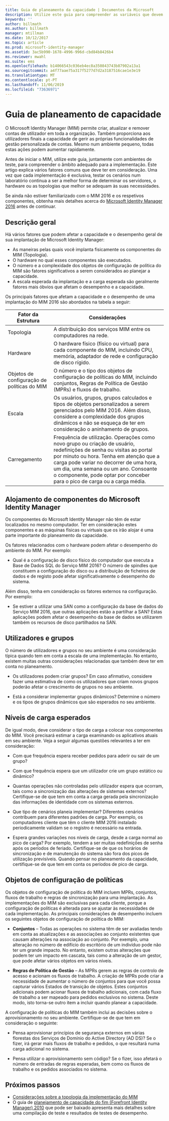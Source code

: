 ```yaml
---
title: Guia de planeamento da capacidade | Documentos da Microsoft
description: Utilize este guia para compreender as variáveis que devem ser consideradas antes de implementar o 2016 MIM, incluindo os níveis de carga e as decisões de políticas.
keywords: ''
author: billmath
ms.author: billmath
manager: mtillman
ms.date: 10/12/2017
ms.topic: article
ms.prod: microsoft-identity-manager
ms.assetid: 3ac5b990-1678-4996-996d-cbd84b8426b4
ms.reviewer: mwahl
ms.suite: ems
ms.openlocfilehash: b14066543c036eb4ec8a350843743b87902a13a1
ms.sourcegitcommit: a4f77aae75a317f5277d7d2a3187516cae1e3e19
ms.translationtype: MT
ms.contentlocale: pt-PT
ms.lasthandoff: 11/06/2019
ms.locfileid: "73636971"
---
```

# <a name="capacity-planning-guide"></a>Guia de planeamento de capacidade

O Microsoft Identity Manager (MIM) permite criar, atualizar e remover contas de utilizador em toda a organização. Também proporciona aos utilizadores finais a capacidade de gerir as próprias funcionalidades de gestão personalizada de contas. Mesmo num ambiente pequeno, todas estas ações podem aumentar rapidamente.

Antes de iniciar o MIM, utilize este guia, juntamente com ambientes de teste, para compreender o âmbito adequado para a implementação. Este artigo explica vários fatores comuns que deve ter em consideração. Uma vez que cada implementação é exclusiva, testar os cenários num laboratório continua a ser a melhor forma de determinar os servidores, o hardware ou as topologias que melhor se adequam às suas necessidades.

Se ainda não estiver familiarizado com o MIM 2016 e os respetivos componentes, obtenha mais detalhes acerca do [Microsoft Identity Manager 2016](microsoft-identity-manager-2016.md) antes de continuar.

## <a name="overview"></a>Descrição geral

Há vários fatores que podem afetar a capacidade e o desempenho geral de sua implantação de Microsoft Identity Manager:

- As maneiras pelas quais você implanta fisicamente os componentes do MIM (Topologia).
- O hardware no qual esses componentes são executados.
- O número e a complexidade dos objetos de configuração de política do MIM são fatores significativos a serem considerados ao planejar a capacidade.
- A escala esperada da implantação e a carga esperada são geralmente fatores mais óbvios que afetam o desempenho e a capacidade.

Os principais fatores que afetam a capacidade e o desempenho de uma implantação do MIM 2016 são abordados na tabela a seguir:

| Fator da Estrutura | Considerações |
| ------------- | -------------- |
| Topologia | A distribuição dos serviços MIM entre os computadores na rede. |
| Hardware | O hardware físico (físico ou virtual) para cada componente do MIM, incluindo CPU, memória, adaptador de rede e configuração de disco rígido. |
| Objetos de configuração de políticas do MIM | O número e o tipo dos objetos de configuração de políticas do MIM, incluindo conjuntos, Regras de Política de Gestão (MPRs) e fluxos de trabalho. |
| Escala | Os usuários, grupos, grupos calculados e tipos de objetos personalizados a serem gerenciados pelo MIM 2016. Além disso, considere a complexidade dos grupos dinâmicos e não se esqueça de ter em consideração o aninhamento de grupos. |
| Carregamento | Frequência de utilização. Operações como novo grupo ou criação de usuário, redefinições de senha ou visitas ao portal por minuto ou hora. Tenha em atenção que a carga pode variar no decorrer de uma hora, um dia, uma semana ou um ano. Consoante o componente, pode optar por conceber para o pico de carga ou a carga média. |

## <a name="hosting-microsoft-identity-manager-components"></a>Alojamento de componentes do Microsoft Identity Manager

Os componentes do Microsoft Identity Manager não têm de estar localizados no mesmo computador. Ter em consideração estes componentes e as máquinas físicas ou virtuais que os irão alojar é uma parte importante do planeamento da capacidade.

Os fatores relacionados com o hardware podem afetar o desempenho do ambiente do MIM. Por exemplo:

- Qual é a configuração de disco físico do computador que executa a Base de Dados SQL do Serviço MIM 2016? O número de spindles que constituem a configuração do disco ou a distribuição de ficheiros de dados e de registo pode afetar significativamente o desempenho do sistema.

Além disso, tenha em consideração os fatores externos na configuração. Por exemplo:

- Se estiver a utilizar uma SAN como a configuração da base de dados do Serviço MIM 2016, que outras aplicações estão a partilhar a SAN? Estas aplicações podem afetar o desempenho da base de dados se utilizarem também os recursos de disco partilhados na SAN.

## <a name="users-and-groups"></a>Utilizadores e grupos

O número de utilizadores e grupos no seu ambiente é uma consideração típica quando tem em conta a escala de uma implementação. No entanto, existem muitas outras considerações relacionadas que também deve ter em conta no planeamento.

- Os utilizadores podem criar grupos? Em caso afirmativo, considere fazer uma estimativa de como os utilizadores que criam novos grupos poderão afetar o crescimento de grupos no seu ambiente.

- Está a considerar implementar grupos dinâmicos? Determine o número e os tipos de grupos dinâmicos que são esperados no seu ambiente.

## <a name="expected-load-levels"></a>Níveis de carga esperados

De igual modo, deve considerar o tipo de carga a colocar nos componentes do MIM. Você precisará estimar a carga examinando os aplicativos atuais em seu ambiente. Veja a seguir algumas questões relevantes a ter em consideração:

- Com que frequência espera receber pedidos para aderir ou sair de um grupo?

- Com que frequência espera que um utilizador crie um grupo estático ou dinâmico?

- Quantas operações não controladas pelo utilizador espera que ocorram, tais como a sincronização das alterações de sistemas externos? Certifique-se de que tem em conta a carga gerada pela sincronização das informações de identidade com os sistemas externos.

- Que tipo de cenários planeia implementar? Diferentes cenários contribuem para diferentes padrões de carga. Por exemplo, os computadores cliente que têm o cliente MIM 2016 instalado periodicamente validam se o registro é necessário na entrada.

- Espera grandes variações nos níveis de carga, desde a carga normal ao pico de carga? Por exemplo, tendem a ser muitas redefinições de senha após os períodos de feriado. Certifique-se de que os horários de sincronização e de manutenção do sistema são fora dos picos de utilização previsíveis. Quando pensar no planeamento da capacidade, certifique-se de que tem em conta os períodos de pico de carga.

## <a name="policy-configuration-objects"></a>Objetos de configuração de políticas

Os objetos de configuração de política do MIM incluem MPRs, conjuntos, fluxos de trabalho e regras de sincronização para uma implantação. As implementações do MIM são exclusivas para cada cliente, porque a configuração de políticas é alterada para se ajustar às necessidades de cada implementação. As principais considerações de desempenho incluem os seguintes objetos de configuração de política do MIM:

- **Conjuntos** – Todas as operações no sistema têm de ser avaliadas tendo em conta as atualizações e as associações ao conjunto existentes que causam alterações na associação ao conjunto. Por exemplo, uma alteração no número de edifício do escritório de um indivíduo pode não ter um grande impacto. No entanto, existem outras alterações que podem ter um impacto em cascata, tais como a alteração de um gestor, que pode afetar vários objetos em vários níveis.

- **Regras de Política de Gestão** – As MPRs gerem as regras de controlo de acesso e acionam os fluxos de trabalho. A criação de MPRs pode criar a necessidade de aumentar o número de conjuntos para que você possa capturar vários Estados de transição de objetos. Estes conjuntos adicionais podem acionar fluxos de trabalho adicionais, com cada fluxo de trabalho a ser mapeado para pedidos exclusivos no sistema. Deste modo, isto torna-se outro item a incluir quando planear a capacidade.

A configuração de políticas do MIM também inclui as decisões sobre o aprovisionamento no seu ambiente. Certifique-se de que tem em consideração o seguinte:

- Pensa aprovisionar princípios de segurança externos em várias florestas dos Serviços de Domínio do Active Directory (AD DS)? Se o fizer, irá gerar mais fluxos de trabalho e pedidos, o que resultará numa carga adicional no sistema.

- Pensa utilizar o aprovisionamento sem código? Se o fizer, isso afetará o número de entradas de regras esperadas, bem como os fluxos de trabalho e os pedidos associados no sistema.

## <a name="next-steps"></a>Próximos passos

- [Considerações sobre a topologia da implementação do MIM](topology-considerations.md)
- O guia de [planejamento de capacidade do fim (Forefront Identity Manager) 2010](https://www.microsoft.com/en-us/download/details.aspx?id=7437) que pode ser baixado apresenta mais detalhes sobre uma compilação de teste e resultados de testes de desempenho.
